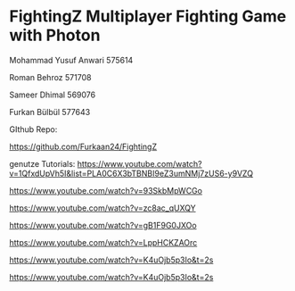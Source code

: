 # FightingZ Multiplayer Fighting Game with Photon

Mohammad Yusuf Anwari 575614

Roman Behroz 571708

Sameer Dhimal 569076

Furkan Bülbül 577643

GIthub Repo:

https://github.com/Furkaan24/FightingZ

genutze Tutorials:
https://www.youtube.com/watch?v=1QfxdUpVh5I&list=PLA0C6X3bTBNBI9eZ3umNMj7zUS6-y9VZQ

https://www.youtube.com/watch?v=93SkbMpWCGo

https://www.youtube.com/watch?v=zc8ac_qUXQY

https://www.youtube.com/watch?v=gB1F9G0JXOo

https://www.youtube.com/watch?v=LppHCKZAOrc

https://www.youtube.com/watch?v=K4uOjb5p3Io&t=2s

https://www.youtube.com/watch?v=K4uOjb5p3Io&t=2s
